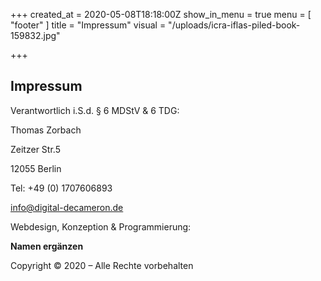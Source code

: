 +++
created_at = 2020-05-08T18:18:00Z
show_in_menu = true
menu = [ "footer" ]
title = "Impressum"
visual = "/uploads/icra-iflas-piled-book-159832.jpg"

+++
## Impressum

Verantwortlich i.S.d. § 6 MDStV & 6 TDG:

Thomas Zorbach

Zeitzer Str.5

12055 Berlin

Tel: +49 (0) 1707606893

info@digital-decameron.de

Webdesign, Konzeption & Programmierung:

**Namen ergänzen**

Copyright © 2020 – Alle Rechte vorbehalten
